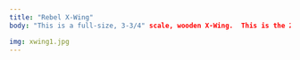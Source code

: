 ```yaml
---
title: "Rebel X-Wing"
body: "This is a full-size, 3-3/4" scale, wooden X-Wing.  This is the 2nd toy I'm showing off that I made for another nephew.  It features a hinged canopy, pulley-operated wings, and a back door.  It may have landing gear and spring-loaded lasers. "

img: xwing1.jpg
---
```

